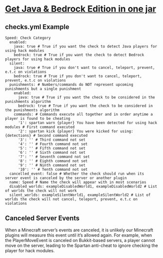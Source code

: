 # <a href="https://vagdedes.com/patreon">Get Java & Bedrock Edition in one jar</a>

## checks.yml Example
```
Speed: Check Category
  enabled:
    java: true # True if you want the check to detect Java players for using hack modules
    bedrock: true # True if you want the check to detect Bedrock players for using hack modules
  silent:
    java: true # True if you don't want to cancel, teleport, prevent, e.t.c on violations
    bedrock: true # True if you don't want to cancel, teleport, prevent, e.t.c on violations
  punishments: # Numbers/commands do NOT represent upcoming punishments but a single punishment
    enabled:
      java: true # True if you want the check to be considered in the punishments algorithm
      bedrock: true # True if you want the check to be considered in the punishments algorithm
    commands: # Commands execute all together and in order anytime a player is found to be cheating
      '1': spartan warn {player} You have been detected for using hack modules # First command executed
      '2': spartan kick {player} You were kicked for using: {detections} # Second command executed
      '3': '' # Third command not set
      '4': '' # Fourth command not set
      '5': '' # Fifth command not set
      '6': '' # Sixth command not set
      '7': '' # Seventh command not set
      '8': '' # Eighth command not set
      '9': '' # Ninth command not set
      '10': '' # Tenth command not set
  cancelled_event: false # Whether the check should run when its server event is canceled by the server or another plugin
  name: Speed # Name the check will appear with in most scenarios
  disabled_worlds: exampleDisabledWorld1, exampleDisabledWorld2 # List of worlds the check will not work
  silent_worlds: exampleSilentWorld1, exampleSilentWorld2 # List of worlds the check will not cancel, teleport, prevent, e.t.c on violations
```
## Canceled Server Events
When a Minecraft server’s events are canceled, it is unlikely our Minecraft plugins will measure this event until it’s allowed again. For example, when the PlayerMoveEvent is canceled on Bukkit-based servers, a player cannot move on the server, leading to the Spartan anti-cheat to ignore checking the player for hack modules.
